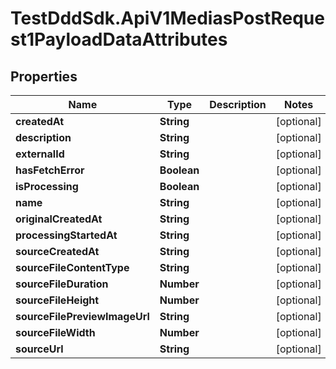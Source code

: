 # TestDddSdk.ApiV1MediasPostRequest1PayloadDataAttributes

## Properties

Name | Type | Description | Notes
------------ | ------------- | ------------- | -------------
**createdAt** | **String** |  | [optional] 
**description** | **String** |  | [optional] 
**externalId** | **String** |  | [optional] 
**hasFetchError** | **Boolean** |  | [optional] 
**isProcessing** | **Boolean** |  | [optional] 
**name** | **String** |  | [optional] 
**originalCreatedAt** | **String** |  | [optional] 
**processingStartedAt** | **String** |  | [optional] 
**sourceCreatedAt** | **String** |  | [optional] 
**sourceFileContentType** | **String** |  | [optional] 
**sourceFileDuration** | **Number** |  | [optional] 
**sourceFileHeight** | **Number** |  | [optional] 
**sourceFilePreviewImageUrl** | **String** |  | [optional] 
**sourceFileWidth** | **Number** |  | [optional] 
**sourceUrl** | **String** |  | [optional] 


